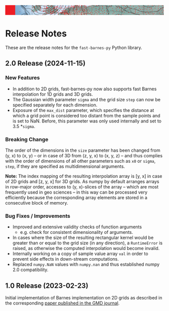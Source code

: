 <img src="doc/images/InterpolationStrip.png"/>

# Release Notes

These are the release notes for the `fast-barnes-py` Python library.


## 2.0 Release (2024-11-15)

### New Features

- In addition to 2D grids, fast-barnes-py now also supports fast Barnes interpolation for 1D grids and 3D grids.
- The Gaussian width parameter `sigma` and the grid size `step` can now be specified separately for each dimension.
- Exposure of the `max_dist` parameter, which specifies the distance at which a grid point is considered too distant from the sample points and is set to NaN. Before, this parameter was only used internally and set to 3.5 *`sigma`.

### Breaking Change

The order of the dimensions in the `size` parameter has been changed from (y, x) to (x, y) &ndash; or in case of 3D from (z, y, x) to (x, y, z) &ndash; and thus complies with the order of dimensions of all other parameters such as `x0` or `sigma`, `step`, if they are specified as multidimensional arguments.

**Note:** The index mapping of the resulting interpolation array is [y, x] in case of 2D grids and [z, y, x] for 3D grids.
As numpy by default arranges arrays in row-major order, accesses to (y, x)-slices of the array &ndash; which are most frequently used in geo sciences &ndash; in this way can be processed very efficiently because the corresponding array elements are stored in a consecutive block of memory. 

### Bug Fixes / Improvements

- Improved and extensive validity checks of function arguments
  - e.g. check for consistent dimensionality of arguments.
- In cases where the size of the resulting rectangular kernel would be greater than or equal to the grid size (in any direction), a `RuntimeError` is raised, as otherwise the computed interpolation would become invalid.
- Internally working on a copy of sample value array `val` in order to prevent side effects in down-stream computations.
- Replaced `numpy.NaN` values with `numpy.nan` and thus established numpy 2.0 compatibility.


## 1.0 Release (2023-02-23)

Initial implementation of Barnes implementation on 2D grids as described in the corresponding [paper published in the GMD journal](https://gmd.copernicus.org/articles/16/1697/2023/gmd-16-1697-2023.pdf).

